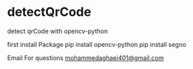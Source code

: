 # detectQrCode
 detect qrCode with opencv-python

first install Package
pip install opencv-python
pip install segno

Email For questions 
mohammedaghaei401@gmail.com